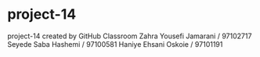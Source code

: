 # project-14
project-14 created by GitHub Classroom
Zahra Yousefi Jamarani / 97102717
Seyede Saba Hashemi / 97100581
Haniye Ehsani Oskoie / 97101191
